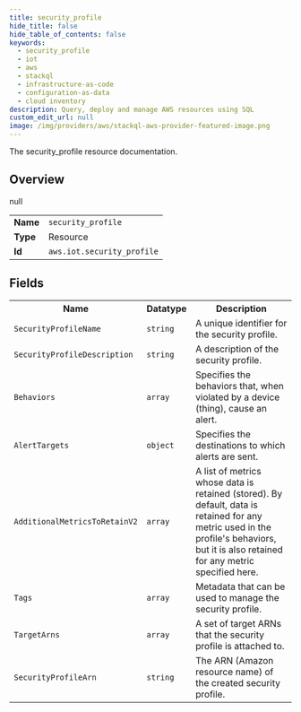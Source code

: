 ```yaml
---
title: security_profile
hide_title: false
hide_table_of_contents: false
keywords:
  - security_profile
  - iot
  - aws
  - stackql
  - infrastructure-as-code
  - configuration-as-data
  - cloud inventory
description: Query, deploy and manage AWS resources using SQL
custom_edit_url: null
image: /img/providers/aws/stackql-aws-provider-featured-image.png
---
```

The security_profile resource documentation.

## Overview
<table><tbody>
<tr><td><b>Name</b></td><td><code>security_profile</code></td></tr>
<tr><td><b>Type</b></td><td>Resource</td></tr>
null
<tr><td><b>Id</b></td><td><code>aws.iot.security_profile</code></td></tr>
</tbody></table>

## Fields
<table><tbody>
<tr><th>Name</th><th>Datatype</th><th>Description</th></tr>
<tr><td><code>SecurityProfileName</code></td><td><code>string</code></td><td>A unique identifier for the security profile.</td></tr><tr><td><code>SecurityProfileDescription</code></td><td><code>string</code></td><td>A description of the security profile.</td></tr><tr><td><code>Behaviors</code></td><td><code>array</code></td><td>Specifies the behaviors that, when violated by a device (thing), cause an alert.</td></tr><tr><td><code>AlertTargets</code></td><td><code>object</code></td><td>Specifies the destinations to which alerts are sent.</td></tr><tr><td><code>AdditionalMetricsToRetainV2</code></td><td><code>array</code></td><td>A list of metrics whose data is retained (stored). By default, data is retained for any metric used in the profile's behaviors, but it is also retained for any metric specified here.</td></tr><tr><td><code>Tags</code></td><td><code>array</code></td><td>Metadata that can be used to manage the security profile.</td></tr><tr><td><code>TargetArns</code></td><td><code>array</code></td><td>A set of target ARNs that the security profile is attached to.</td></tr><tr><td><code>SecurityProfileArn</code></td><td><code>string</code></td><td>The ARN (Amazon resource name) of the created security profile.</td></tr>
</tbody></table>